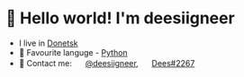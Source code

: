 # 👋 Hello world! I'm deesiigneer
- I live in [Donetsk](https://en.wikipedia.org/wiki/Donetsk)
- 🐍 Favourite languge - [Python](https://en.wikipedia.org/wiki/Python_(programming_language))
- 💬 Contact me: <img src="https://cdn.icon-icons.com/icons2/923/PNG/32/telegram_icon-icons.com_72055.png" width="16"> [@deesiigneer](https://t.me/deesiigneer), <img src="https://cdn.icon-icons.com/icons2/1476/PNG/32/discord_101785.png" width="16"> [Dees#2267](https://discordapp.com/users/262632724928397312)
